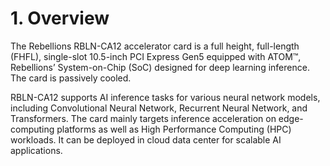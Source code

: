 # 1. Overview

The Rebellions RBLN-CA12 accelerator card is a full height, full-length (FHFL), single-slot 10.5-inch PCI Express Gen5 equipped with ATOM™, Rebellions’ System-on-Chip (SoC) designed for deep learning inference. The card is passively cooled.

RBLN-CA12 supports AI inference tasks for various neural network models, including Convolutional Neural Network, Recurrent Neural Network, and Transformers. The card mainly targets inference acceleration on edge-computing platforms as well as High Performance Computing (HPC) workloads. It can be deployed in cloud data center for scalable AI applications.
